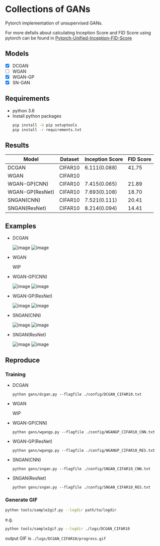 # Collections of GANs

Pytorch implementation of unsupervised GANs.

For more defails about calculating Inception Score and FID Score using pytorch can be found in [Pytorch-Unified-Inception-FID-Score](https://github.com/w86763777/Pytorch-Unified-Inception-FID-Score) 

## Models
- [x] DCGAN
- [ ] WGAN
- [x] WGAN-GP
- [x] SN-GAN 

## Requirements
- python 3.6
- Install python packages
    ```bash
    pip install -U pip setuptools
    pip install -r requirements.txt
    ```

## Results

|Model          |Dataset|Inception Score|FID Score|
|---------------|-------|---------------|---------|
|DCGAN          |CIFAR10|6.111(0.088)   |41.75    |
|WGAN           |CIFAR10|               |         |
|WGAN-GP(CNN)   |CIFAR10|7.415(0.065)   |21.89    |
|WGAN-GP(ResNet)|CIFAR10|7.693(0.108)   |18.70    |
|SNGAN(CNN)     |CIFAR10|7.521(0.111)   |20.41    |
|SNGAN(ResNet)  |CIFAR10|8.214(0.094)   |14.41    |

## Examples
- DCGAN

    ![image](https://drive.google.com/uc?export=view&id=14vz9JTxi4A8p5x2kiS7STnAMMGJb8_U0) ![image](https://drive.google.com/uc?export=view&id=1vCjp-hqNlCIhrzk5sIdl4Ex2FfWg7tCz)

- WGAN

    WIP

- WGAN-GP(CNN)

    ![image](https://drive.google.com/uc?export=view&id=1i7B2i_nDZrTyvhOefmEHRs_mGXU7mv4Q) ![image](https://drive.google.com/uc?export=view&id=1Vw1xITa1FtGmMtbgi31f9-Hg6Ca9OYZD)

- WGAN-GP(ResNet)

    ![image](https://drive.google.com/uc?export=view&id=1WbMPMUwd2ltDkqowBMcIwUWP7dF87LH0) ![image](https://drive.google.com/uc?export=view&id=1Ht3OwRPUpjblETWVXhdWmZmOpcz8Mmxb)

- SNGAN(CNN)

    ![image](https://drive.google.com/uc?export=view&id=1tQyWeyjNNOlWWBPo2XwhwZQ9t1q5a1v5) ![image](https://drive.google.com/uc?export=view&id=1EnwtSPQnVEJA7ohOGuYEC8nOrRlJnyp2)

- SNGAN(ResNet)

    ![image](https://drive.google.com/uc?export=view&id=1CN6vgPqodAQBtp9OElPvCaNakomKKP4E) ![image](https://drive.google.com/uc?export=view&id=12a1IyI18B4pyAQyXoN82-jcfA7tsNRJW)

## Reproduce

### Training
- DCGAN
	```
    python gans/dcgan.py --flagfile ./config/DCGAN_CIFAR10.txt
    ```
- WGAN

	WIP

- WGAN-GP(CNN)
	```
    python gans/wgangp.py --flagfile ./config/WGANGP_CIFAR10_CNN.txt
    ```
- WGAN-GP(ResNet)
	```
    python gans/wgangp.py --flagfile ./config/WGANGP_CIFAR10_RES.txt
    ```
- SNGAN(CNN)
	```
    python gans/sngan.py --flagfile ./config/SNGAN_CIFAR10_CNN.txt
    ```
- SNGAN(ResNet)
	```
    python gans/sngan.py --flagfile ./config/SNGAN_CIFAR10_RES.txt
    ```

### Generate GIF
```bash
python tools/sample2gif.py --logdir path/to/logdir
```
e.g.
```bash
python tools/sample2gif.py --logdir ./logs/DCGAN_CIFAR10
```
output GIF is `./logs/DCGAN_CIFAR10/progress.gif`